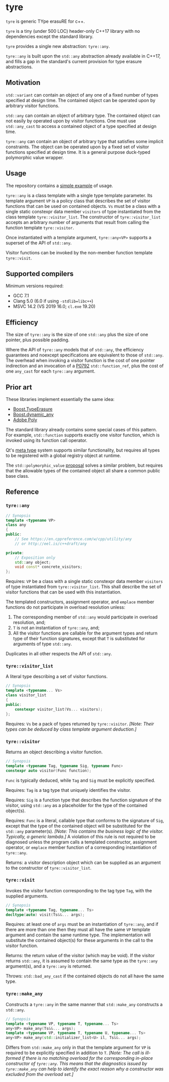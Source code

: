 tyre
====

`tyre` is generic TYpe erasuRE for c++.

`tyre` is a tiny (under 500 LOC) header-only C++17 library with no dependencies except the standard library.

`tyre` provides a single new abstraction: `tyre::any`.

`tyre::any` is built upon the `std::any` abstraction already available in C++17, and fills a gap in the standard's current provision for type erasure abstractions.


Motivation
----------

`std::variant` can contain an object of any one of a fixed number of types specified at design time. The contained object can be operated upon by arbitrary visitor functions.

`std::any` can contain an object of arbitrary type. The contained object can not easily by operated upon by visitor functions. One must use `std::any_cast` to access a contained object of a type specified at design time.

`tyre::any` can contain an object of arbitrary type that satisfies some implicit constraints. The object can be operated upon by a fixed set of visitor functions specified at design time. It is a general purpose duck-typed polymorphic value wrapper.


Usage
-----

The repository contains a [simple example](example.cpp) of usage.

`tyre::any` is a class template with a single type template parameter. Its template argument `VP` is a policy class that describes the set of visitor functions that can be used on contained objects. `Vs` must be a class with a single static constexpr data member `visitors` of type instantiated from the class template `tyre::visitor_list`. The constructor of `tyre::visitor_list` accepts an arbitrary number of arguments that result from calling the function template `tyre::visitor`.

Once instantiated with a template argument, `tyre::any<VP>` supports a superset of the API of `std::any`.

Visitor functions can be invoked by the non-member function template `tyre::visit`.


Supported compilers
-------------------

Minimum versions required:

- GCC 7.1
- Clang 5.0 (6.0 if using `-stdlib=libc++`)
- MSVC 14.2 (VS 2019 16.0; `cl.exe` 19.20)


Efficiency
----------

The size of `tyre::any` is the size of one `std::any` plus the size of one pointer, plus possible padding.

Where the API of `tyre::any` models that of `std::any`, the efficiency guarantees and noexcept specifications are equivalent to those of `std::any`. The overhead when invoking a visitor function is the cost of one pointer indirection and an invocation of a [P0792](https://wg21.link/P0792) `std::function_ref`, plus the cost of one `any_cast` for each `tyre::any` argument.


Prior art
---------

These libraries implement essentially the same idea:

- [Boost.TypeErasure](https://www.boost.org/doc/libs/1_70_0/doc/html/boost_typeerasure.html)
- [Boost.dynamic_any](http://cpp-experiment.sourceforge.net/boost/libs/dynamic_any/doc/)
- [Adobe Poly](http://stlab.adobe.com/group__poly__related.html)

The standard library already contains some special cases of this pattern. For example, `std::function` supports exactly one visitor function, which is invoked using its function call operator.

Qt's [meta type](https://doc.qt.io/qt-5/qmetatype.html) system supports similar functionality, but requires all types to be registered with a global registry object at runtime.

The `std::polymorphic_value` [proposal](http://wg21.link/p0201) solves a similar problem, but requires that the allowable types of the contained object all share a common public base class.


Reference
---------

### `tyre::any`

```cpp
// Synopsis
template <typename VP>
class any
{
public:
    // See https://en.cppreference.com/w/cpp/utility/any
    // or http://eel.is/c++draft/any

private:
    // Exposition only
    std::any object;
    void const* concrete_visitors;
};
```

Requires: `VP` be a class with a single static constexpr data member `visitors` of type instantiated from `tyre::visitor_list`. This shall describe the set of visitor functions that can be used with this instantiation.

The templated constructors, assignment operator, and `emplace` member functions do not participate in overload resolution unless:

1. The corresponding member of `std::any` would participate in overload resolution, and;
2. `T` is not an instantiation of `tyre::any`, and;
3. All the visitor functions are callable for the argument types and return type of their function signatures, except that `T` is substituted for arguments of type `std::any`.

Duplicates in all other respects the API of `std::any`.

### `tyre::visitor_list`

A literal type describing a set of visitor functions.

```cpp
// Synopsis
template <typename... Vs>
class visitor_list
{
public:
    constexpr visitor_list(Vs... visitors);
};
```

Requires: `Vs` be a pack of types returned by `tyre::visitor`. _[Note: Their types can be deduced by class template argument deduction.]_

### `tyre::visitor`

Returns an object describing a visitor function.

```cpp
// Synopsis
template <typename Tag, typename Sig, typename Func>
constexpr auto visitor(Func function);
```

`Func` is typically deduced, while `Tag` and `Sig` must be explicitly specified.

Requires: `Tag` is a tag type that uniquely identifies the visitor.

Requires: `Sig` is a function type that describes the function signature of the visitor, using `std::any` as a placeholder for the type of the contained object(s).

Requires: `Func` is a literal, callable type that conforms to the signature of `Sig`, except that the type of the contained object will be substituted for the `std::any` parameter(s). _[Note: This contains the business logic of the visitor. Typically, a generic lambda.]_ A violation of this rule is not required to be diagnosed unless the program calls a templated constructor, assignment operator, or `emplace` member function of a corresponding instantiation of `tyre::any`.

Returns: a visitor description object which can be supplied as an argument to the constructor of `tyre::visitor_list`.

### `tyre::visit`

Invokes the visitor function corresponding to the tag type `Tag`, with the supplied arguments.

```cpp
// Synopsis
template <typename Tag, typename... Ts>
decltype(auto) visit(Ts&&... args);
```

Requires: at least one of `args` must be an instantiation of `tyre::any`, and if there are more than one then they must all have the same `VP` template argument and contain the same runtime type. The implementation will substitute the contained object(s) for these arguments in the call to the visitor function.

Returns: the return value of the visitor (which may be void). If the visitor returns `std::any`, it is assumed to contain the same type as the `tyre::any` argument(s), and a `tyre::any` is returned.

Throws: `std::bad_any_cast` if the contained objects do not all have the same type.

### `tyre::make_any`

Constructs a `tyre::any` in the same manner that `std::make_any` constructs a `std::any`.

```cpp
// Synopsis
template <typename VP, typename T, typename... Ts>
any<VP> make_any(Ts&&... args);
template <typename VP, typename T, typename U, typename... Ts>
any<VP> make_any(std::initializer_list<U> il, Ts&&... args);
```

Differs from `std::make_any` only in that the template argument for `VP` is required to be explicitly specified in addition to `T`. _[Note: The call is ill-formed if there is no matching overload for the corresponding in-place constructor of `tyre::any`. This means that the diagnostics issued by `tyre::make_any` can help to identify the exact reason why a constructor was excluded from the overload set.]_
